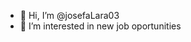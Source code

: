 - 👋 Hi, I’m @josefaLara03
- 👀 I’m interested in new job oportunities
<!---
josefaLara03/josefaLara03 is a ✨ special ✨ repository because its `README.md` (this file) appears on your GitHub profile.
You can click the Preview link to take a look at your changes.
--->
